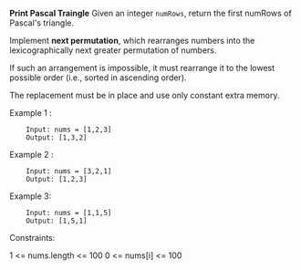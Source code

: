 **Print Pascal Traingle**
Given an integer ```numRows```, return the first numRows of Pascal's triangle.

Implement **next permutation**, which rearranges numbers into the lexicographically next greater permutation of numbers.

If such an arrangement is impossible, it must rearrange it to the lowest possible order (i.e., sorted in ascending order).

The replacement must be in place and use only constant extra memory.


Example 1 :

```
    Input: nums = [1,2,3]
    Output: [1,3,2]

```

Example 2 : 

```
    Input: nums = [3,2,1]
    Output: [1,2,3]

```

Example 3:

```
    Input: nums = [1,1,5]
    Output: [1,5,1]

```

Constraints:

1 <= nums.length <= 100
0 <= nums[i] <= 100
